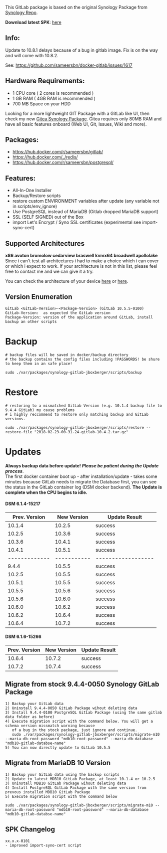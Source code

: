 This GitLab package is based on the original Synology Package from [Synology Repo](https://www.synology.com/de-de/dsm/packages/Docker-GitLab).

**Download latest SPK**: [here](https://github.com/jboxberger/synology-gitlab-jboxberger/releases)  

## Info:
Update to 10.8.1 delays because of a bug in gitlab image. Fix is on the way and will come with 10.8.2.

See: https://github.com/sameersbn/docker-gitlab/issues/1617

## Hardware Requirements:
- 1 CPU core ( 2 cores is recommended )
- 1 GB RAM ( 4GB RAM is recommended )
- 700 MB Space on your HDD

Looking for a more lightweight GIT Package with a GitLab like UI, then check my new [Gitea Synology Package](https://github.com/jboxberger/synology-gitea-jboxberger). Gitea requires only 80MB RAM and have all basic features onboard (Web UI, Git, Issues, Wiki and more).
 
## Packages:
- https://hub.docker.com/r/sameersbn/gitlab/
- https://hub.docker.com/_/redis/
- https://hub.docker.com/r/sameersbn/postgresql/

## Features: 
- All-In-One Installer
- Backup/Restore scripts
- restore custom ENVIRONMENT variables after update (any variable not in scripts/env_ignore)
- Use PostgreSQL instead of MariaDB (Gitlab dropped MariaDB support)
- SSL (SELF SIGNED) out of the Box
- import Let's Encrypt / Syno SSL certificates (experimental see import-syno-cert)
 
## Supported Architectures
**x86 avoton bromolow cedarview braswell kvmx64 broadwell apollolake**  
Since i can't test all architectures i had to make a choice which i can cover or which i expect to work. If your architecture is not in this list, please feel free to contact me and we can give it a try.  

You can check the architecture of your device [here](https://github.com/SynoCommunity/spksrc/wiki/Architecture-per-Synology-model) 
or [here](https://www.synology.com/en-us/knowledgebase/DSM/tutorial/General/What_kind_of_CPU_does_my_NAS_have).

## Version Enumeration
```
GitLab <GitLab-Version>-<Package-Version> (GitLab 10.5.5-0100)
GitLab-Version:  as expected the GitLab version
Package-Version: version of the application around GitLab, install backup an other scripts
```

# Backup
```
# backup files will be saved in docker/backup directory
# the backup contains the config files including !PASSWORDS! be shure to keep them in an safe place!

sudo ./var/packages/synology-gitlab-jboxberger/scripts/backup	
```
# Restore
```
# restoring to a mismatched GitLab Version (e.g. 10.1.4 backup file to 9.4.4 GitLab) my cause problems
# i highly reccommend to restore only matching backup and GitLab versions.
  
sudo ./var/packages/synology-gitlab-jboxberger/scripts/restore --restore-file "2018-02-23-00-31-24-gitlab-10.4.2.tar.gz"
```
# Updates
**Always backup data before update! _Please be patient during the Update process_**.   
The first docker container boot up - after installation/update - takes some minutes because GitLab needs to migrate the Database first, you can see the status in the GitLab container log (DSM docker backend). **The Update is complete when the CPU begins to idle.**    

#### DSM 6.1.4-15217 
| Prev. Version | New Version | Update Result      |
|---------------|-------------|--------------------|
| 10.1.4        | 10.2.5      | success            |
| 10.2.5        | 10.3.6      | success            |
| 10.3.6        | 10.4.1      | success            |
| 10.4.1        | 10.5.1      | success            |
| ------------- | ----------- | ------------------ |
|  9.4.4        | 10.5.5      | success            |
| 10.2.5        | 10.5.5      | success            |
| 10.5.1        | 10.5.5      | success            |
| 10.5.5        | 10.5.6      | success            |
| 10.5.6        | 10.6.0      | success            |
| 10.6.0        | 10.6.2      | success            |
| 10.6.2        | 10.6.4      | success            |
| 10.6.4        | 10.7.2      | success            |

#### DSM 6.1.6-15266
| Prev. Version | New Version | Update Result      |
|---------------|-------------|--------------------|
| 10.6.4        | 10.7.2      | success            |
| 10.7.2        | 10.7.4      | success            |

## Migrate from stock 9.4.4-0050 Synology GitLab Package
```
1) Backup your GitLab data 
2) Uninstall 9.4.4-0050 GitLab Package wihout deleting data
3) Install 9.4.4-0100 PostgreSQL GitLab Package (using the same gitlab data folder as before)
4) Execute migration script with the command below. You will get a schema version missmatch warning because
   of a bug in the stock package, just ignore and continue.
   sudo ./var/packages/synology-gitlab-jboxberger/scripts/migrate-m10 --maria-db-root-password "mdb10-root-password" --maria-db-database "mdb10-gitlab-databse-name"
5) You can now directly update to GitLab 10.5.5
```

## Migrate from MariaDB 10 Version
```
1) Backup your GitLab data using the backup scripts 
2) Update to latest MDB10 GitLab Package, at least 10.1.4 or 10.2.5
3) Uninstall MDB10 GitLab Package wihout deleting data
4) Install PostgreSQL GitLab Package with the same version from prevous installed MDB10 GitLab Package
5) Execute migration script with the command below  
 
sudo ./var/packages/synology-gitlab-jboxberger/scripts/migrate-m10 --maria-db-root-password "mdb10-root-password" --maria-db-database "mdb10-gitlab-databse-name"
```

## SPK Changelog
```
xx.x.x-0101
- improved import-syno-cert script
```
